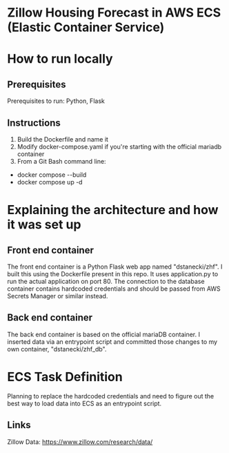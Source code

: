 # Zillow Housing Forecast in AWS ECS (Elastic Container Service)

# How to run locally

## Prerequisites
Prerequisites to run: Python, Flask

## Instructions
1. Build the Dockerfile and name it
2. Modify docker-compose.yaml if you're starting with the official mariadb container
3. From a Git Bash command line:
* docker compose --build
* docker compose up -d

# Explaining the architecture and how it was set up

## Front end container 
The front end container is a Python Flask web app named "dstanecki/zhf". I built this using the Dockerfile present in this repo. It uses application.py to run the actual application on port 80. The connection to the database container contains hardcoded credentials and should be passed from AWS Secrets Manager or similar instead. 

## Back end container
The back end container is based on the official mariaDB container. I inserted data via an entrypoint script and committed those changes to my own container, "dstanecki/zhf_db". 

# ECS Task Definition 
Planning to replace the hardcoded credentials and need to figure out the best way to load data into ECS as an entrypoint script. 

## Links
Zillow Data: https://www.zillow.com/research/data/
